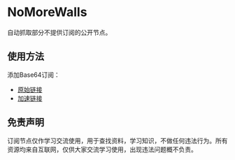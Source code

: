 # NoMoreWalls

自动抓取部分不提供订阅的公开节点。

## 使用方法

添加Base64订阅：

- [原始链接](https://raw.githubusercontent.com/peasoft/NoMoreWalls/master/list.txt)
- [加速链接](https://fastly.jsdelivr.net/gh/peasoft/NoMoreWalls@master/list.txt)

## 免责声明

订阅节点仅作学习交流使用，用于查找资料，学习知识，不做任何违法行为。所有资源均来自互联网，仅供大家交流学习使用，出现违法问题概不负责。
